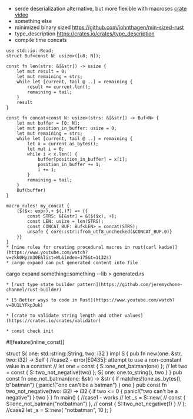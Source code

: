 * serde deserialization alternative, but more flexible with macroses [crate](https://crates.io/crates/frunk) [video](https://www.youtube.com/watch?v=Zps2tH8XOm4&list=WL&index=144&ab_channel=%D0%92%D0%B8%D0%B4%D0%B5%D0%BE%D1%81%D0%BA%D0%BE%D0%BD%D1%84%D0%B5%D1%80%D0%B5%D0%BD%D1%86%D0%B8%D0%B9IT-People) 
* something else
* minimized binary sized https://github.com/johnthagen/min-sized-rust
* type_description https://crates.io/crates/type_description
* compile time concats
```
use std::io::Read;
struct Buf<const N: usize>([u8; N]);

const fn len(strs: &[&str]) -> usize {
    let mut result = 0;
    let mut remaining = strs;
    while let [current, tail @ ..] = remaining {
        result += current.len();
        remaining = tail;
    }
    result
}

const fn concat<const N: usize>(strs: &[&str]) -> Buf<N> {
    let mut buffer = [0; N];
    let mut position_in_buffer: usize = 0;
    let mut remaining = strs;
    while let [current, tail @ ..] = remaining {
        let x = current.as_bytes();
        let mut i = 0;
        while i < x.len() {
            buffer[position_in_buffer] = x[i];
            position_in_buffer += 1;
            i += 1;
        }
        remaining = tail;
    }
    Buf(buffer)
}

macro_rules! my_concat {
    ($($x: expr),+ $(,)?) => {{
        const STRS: &[&str] = &[$($x), +];
        const LEN: usize = len(STRS);
        const CONCAT_BUF: Buf<LEN> = concat(STRS);
        unsafe { core::str::from_utf8_unchecked(&CONCAT_BUF.0)}
    }}
}
* [nine rules for creating procedural macros in rust(carl kadie)](https://www.youtube.com/watch?v=zkk0Hyzm30E&list=WL&index=175&t=1132s)
* cargo expand can put generated content into file
```
cargo expand something::something --lib > generated.rs
```
* [rust type state builder pattern](https://github.com/jeremychone-channel/rust-builder)

* [5 Better ways to code in Rust](https://www.youtube.com/watch?v=BU1LYFkpJuk)

* [crate to validate string length and other values](https://crates.io/crates/validator)

* const check init

```
#![feature(inline_const)]

struct S{ 
    one: std::string::String,
    two: i32
}
impl S {
    pub fn new(one: &str, two: i32) -> Self {
        //case2 - error[E0435]: attempt to use a non-constant value in a constant
        // let one = const { S::one_not_batman(one) };
        // let two = const { S::two_not_negative(two) };
        S{
            one: one.to_string(),
            two
        }
    }
    pub const fn one_not_batman(one: &str) -> &str {
        if matches!(one.as_bytes(), b"batman") {
            panic!("one can't be a batman")
        }
        one
    }
    pub const fn two_not_negative(two: i32) -> i32 {
        if two <= 0 {
            panic!("two can't be a negative")
        }
        two
    }
}
fn main() {
    //case1 - works
    // let _s = S::new(
    //     const { S::one_not_batman("notbatman") },
    //     const { S::two_not_negative(1) }
    // );
    //case2
    let _s = S::new(
        "notbatman",
        10
    );
}
```